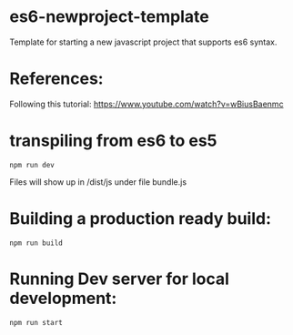 # es6-newproject-template
Template for starting a new javascript project that supports es6 syntax.

# References:
Following this tutorial:
https://www.youtube.com/watch?v=wBiusBaenmc

# transpiling from es6 to es5
```
npm run dev
```
Files will show up in /dist/js under file bundle.js

# Building a production ready build:
```
npm run build
```

# Running Dev server for local development:
```
npm run start
```
